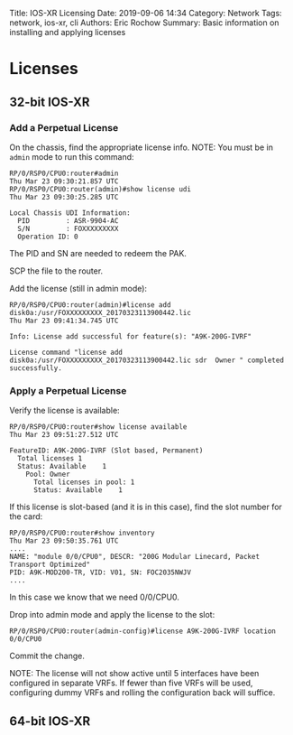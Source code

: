 Title: IOS-XR Licensing
Date: 2019-09-06 14:34
Category: Network
Tags: network, ios-xr, cli
Authors: Eric Rochow
Summary: Basic information on installing and applying licenses

# Licenses

## 32-bit IOS-XR

### Add a Perpetual License

On the chassis, find the appropriate license info. NOTE: You must be in ``admin`` mode to run this command:

    RP/0/RSP0/CPU0:router#admin
    Thu Mar 23 09:30:21.857 UTC
    RP/0/RSP0/CPU0:router(admin)#show license udi
    Thu Mar 23 09:30:25.285 UTC

    Local Chassis UDI Information:
      PID         : ASR-9904-AC
      S/N         : FOXXXXXXXXX
      Operation ID: 0

The PID and SN are needed to redeem the PAK.

SCP the file to the router.

Add the license (still in admin mode):

    RP/0/RSP0/CPU0:router(admin)#license add disk0a:/usr/FOXXXXXXXXX_20170323113900442.lic
    Thu Mar 23 09:41:34.745 UTC

    Info: License add successful for feature(s): "A9K-200G-IVRF"

    License command "license add disk0a:/usr/FOXXXXXXXXX_20170323113900442.lic sdr  Owner " completed successfully.

### Apply a Perpetual License

Verify the license is available:

    RP/0/RSP0/CPU0:router#show license available
    Thu Mar 23 09:51:27.512 UTC

    FeatureID: A9K-200G-IVRF (Slot based, Permanent)
      Total licenses 1
      Status: Available    1
        Pool: Owner
          Total licenses in pool: 1
          Status: Available    1

If this license is slot-based (and it is in this case), find the slot number for the card:

    RP/0/RSP0/CPU0:router#show inventory
    Thu Mar 23 09:50:35.761 UTC
    ....
    NAME: "module 0/0/CPU0", DESCR: "200G Modular Linecard, Packet Transport Optimized"
    PID: A9K-MOD200-TR, VID: V01, SN: FOC2035NWJV
    ....

In this case we know that we need 0/0/CPU0.

Drop into admin mode and apply the license to the slot:

    RP/0/RSP0/CPU0:router(admin-config)#license A9K-200G-IVRF location 0/0/CPU0

Commit the change.

NOTE: The license will not show active until 5 interfaces have been configured in separate VRFs. If fewer than five VRFs will be used, configuring dummy VRFs and rolling the configuration back will suffice.

## 64-bit IOS-XR
